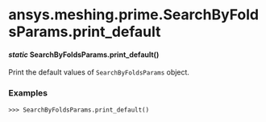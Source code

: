 <a id="ansys-meshing-prime-searchbyfoldsparams-print-default"></a>

# ansys.meshing.prime.SearchByFoldsParams.print_default

<a id="ansys.meshing.prime.SearchByFoldsParams.print_default"></a>

#### *static* SearchByFoldsParams.print_default()

Print the default values of `SearchByFoldsParams` object.

### Examples

```pycon
>>> SearchByFoldsParams.print_default()
```

<!-- !! processed by numpydoc !! -->
